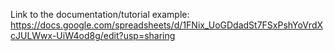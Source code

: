 Link to the documentation/tutorial example: https://docs.google.com/spreadsheets/d/1FNix_UoGDdadSt7FSxPshYoVrdXcJULWwx-UiW4od8g/edit?usp=sharing
